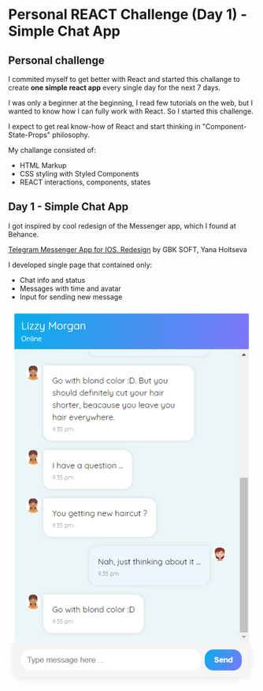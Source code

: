 # Personal REACT Challenge (Day 1) - Simple Chat App

## Personal challenge
I commited myself to get better with React and started 
this challange to create **one simple react app** every 
single day for the next 7 days. 

I was only a beginner at the beginning, I read few tutorials
on the web, but I wanted to know how I can fully work with 
React. So I started this challenge.

I expect to get real know-how of React and start thinking
in "Component-State-Props" philosophy. 

My challange consisted of:
- HTML Markup
- CSS styling with Styled Components
- REACT interactions, components, states

## Day 1 - Simple Chat App
I got inspired by cool redesign of the Messenger app, which I 
found at Behance.

[Telegram Messenger App for IOS. Redesign](https://www.behance.net/gallery/59834361/Telegram-Messenger-App-for-IOS-Redesign)
by GBK SOFT, Yana Holtseva

I developed single page that contained only:
- Chat info and status
- Messages with time and avatar
- Input for sending new message

![example](https://github.com/risoo10/React-challange-day-1/blob/012e7521e2aaedab28694a58e67a5d1cc5c5d2cf/final-images/final-design.PNG?raw=true)

